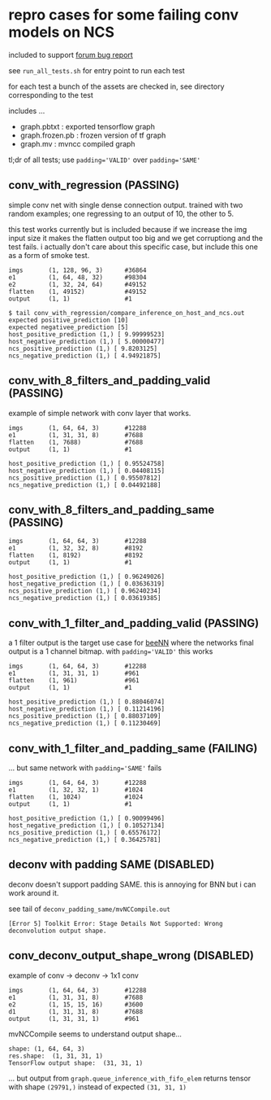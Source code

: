 # repro cases for some failing conv models on NCS

included to support [forum bug report](https://ncsforum.movidius.com/discussion/692/incorrect-inference-results-from-a-minimal-tensorflow-model)

see `run_all_tests.sh` for entry point to run each test

for each test a bunch of the assets are checked in, see directory corresponding to the test

includes ...

* graph.pbtxt : exported tensorflow graph
* graph.frozen.pb : frozen version of tf graph
* graph.mv : mvncc compiled graph

tl;dr of all tests; use `padding='VALID'` over `padding='SAME'`

## conv_with_regression  (PASSING)

simple conv net with single dense connection output. trained with two random
examples; one regressing to an output of 10, the other to 5.

this test works currently but is included because if we increase the img input
size it makes the flatten output too big and we get corruptiong and the test fails.
i actually don't care about this specific case, but include this one as a form
of smoke test.

```
imgs       (1, 128, 96, 3)      #36864
e1         (1, 64, 48, 32)      #98304
e2         (1, 32, 24, 64)      #49152
flatten    (1, 49152)           #49152
output     (1, 1)               #1
```

```
$ tail conv_with_regression/compare_inference_on_host_and_ncs.out
expected positive_prediction [10]
expected negativee_prediction [5]
host_positive_prediction (1,) [ 9.99999523]
host_negative_prediction (1,) [ 5.00000477]
ncs_positive_prediction (1,) [ 9.8203125]
ncs_negative_prediction (1,) [ 4.94921875]
```

## conv_with_8_filters_and_padding_valid  (PASSING)

example of simple network with conv layer that works.

```
imgs       (1, 64, 64, 3)       #12288
e1         (1, 31, 31, 8)       #7688
flatten    (1, 7688)            #7688
output     (1, 1)               #1
```

```
host_positive_prediction (1,) [ 0.95524758]
host_negative_prediction (1,) [ 0.04408115]
ncs_positive_prediction (1,) [ 0.95507812]
ncs_negative_prediction (1,) [ 0.04492188]
```

## conv_with_8_filters_and_padding_same  (PASSING)

```
imgs       (1, 64, 64, 3)       #12288
e1         (1, 32, 32, 8)       #8192
flatten    (1, 8192)            #8192
output     (1, 1)               #1
```

```
host_positive_prediction (1,) [ 0.96249026]
host_negative_prediction (1,) [ 0.03636319]
ncs_positive_prediction (1,) [ 0.96240234]
ncs_negative_prediction (1,) [ 0.03619385]
```

## conv_with_1_filter_and_padding_valid  (PASSING)

a 1 filter output is the target use case for
[beeNN](https://github.com/matpalm/bnn) where the networks final
output is a 1 channel bitmap. with `padding='VALID'` this works

```
imgs       (1, 64, 64, 3)       #12288
e1         (1, 31, 31, 1)       #961
flatten    (1, 961)             #961
output     (1, 1)               #1
```

```
host_positive_prediction (1,) [ 0.88046074]
host_negative_prediction (1,) [ 0.11214196]
ncs_positive_prediction (1,) [ 0.88037109]
ncs_negative_prediction (1,) [ 0.11230469]
```

## conv_with_1_filter_and_padding_same  (FAILING)

... but same network with `padding='SAME'` fails

```
imgs       (1, 64, 64, 3)       #12288
e1         (1, 32, 32, 1)       #1024
flatten    (1, 1024)            #1024
output     (1, 1)               #1
```

```
host_positive_prediction (1,) [ 0.90099496]
host_negative_prediction (1,) [ 0.10527134]
ncs_positive_prediction (1,) [ 0.65576172]
ncs_negative_prediction (1,) [ 0.36425781]
```

## deconv with padding SAME (DISABLED)

deconv doesn't support padding SAME. this is annoying for BNN but i can work around it.

see tail of `deconv_padding_same/mvNCCompile.out`

`[Error 5] Toolkit Error: Stage Details Not Supported: Wrong deconvolution output shape.`

## conv_deconv_output_shape_wrong (DISABLED)

example of conv -> deconv -> 1x1 conv

```
imgs       (1, 64, 64, 3)       #12288
e1         (1, 31, 31, 8)       #7688
e2         (1, 15, 15, 16)      #3600
d1         (1, 31, 31, 8)       #7688
output     (1, 31, 31, 1)       #961
```

mvNCCompile seems to understand output shape...

```
shape: (1, 64, 64, 3)
res.shape:  (1, 31, 31, 1)
TensorFlow output shape:  (31, 31, 1)
```

... but output from `graph.queue_inference_with_fifo_elem` returns tensor with
shape `(29791,)` instead of expected `(31, 31, 1)`

